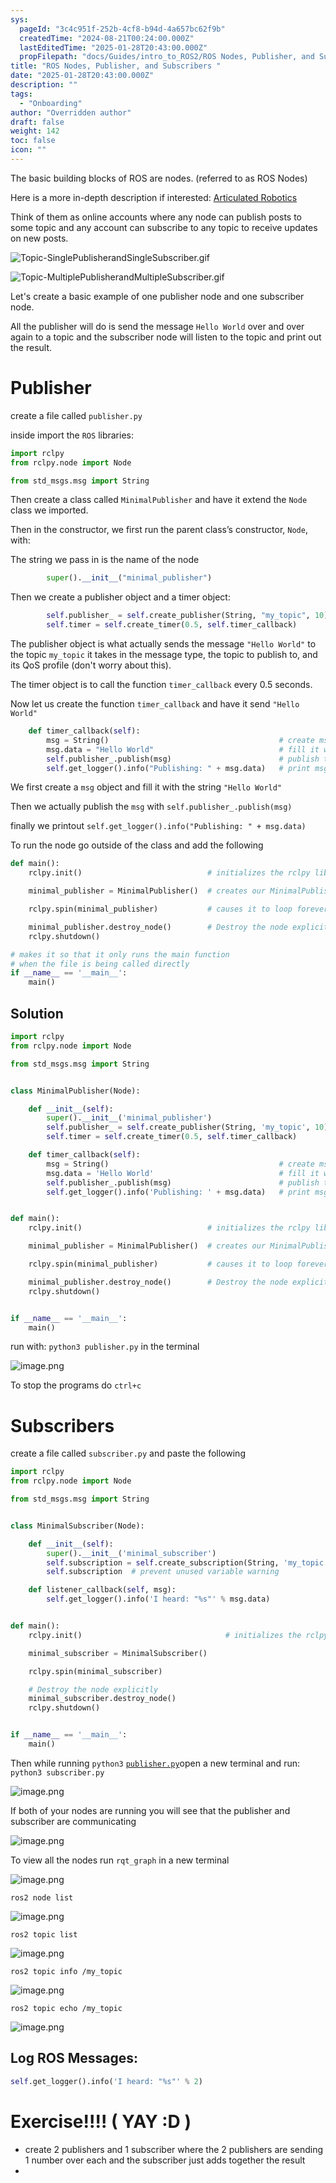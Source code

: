 ```yaml
---
sys:
  pageId: "3c4c951f-252b-4cf8-b94d-4a657bc62f9b"
  createdTime: "2024-08-21T00:24:00.000Z"
  lastEditedTime: "2025-01-28T20:43:00.000Z"
  propFilepath: "docs/Guides/intro_to_ROS2/ROS Nodes, Publisher, and Subscribers .md"
title: "ROS Nodes, Publisher, and Subscribers "
date: "2025-01-28T20:43:00.000Z"
description: ""
tags:
  - "Onboarding"
author: "Overridden author"
draft: false
weight: 142
toc: false
icon: ""
---
```


The basic building blocks of ROS are nodes. (referred to as ROS Nodes)

Here is a more in-depth description if interested: [Articulated Robotics](https://articulatedrobotics.xyz/tutorials/ready-for-ros/ros-overview#2-nodes)

Think of them as online accounts where any node can publish posts to some topic and any account can subscribe to any topic to receive updates on new posts.

![Topic-SinglePublisherandSingleSubscriber.gif](https://docs.ros.org/en/humble/_images/Topic-SinglePublisherandSingleSubscriber.gif)

![Topic-MultiplePublisherandMultipleSubscriber.gif](https://docs.ros.org/en/humble/_images/Topic-MultiplePublisherandMultipleSubscriber.gif)

Let's create a basic example of one publisher node and one subscriber node.

All the publisher will do is send the message `Hello World` over and over again to a topic and the subscriber node will listen to the topic and print out the result.

# Publisher

create a file called `publisher.py` 

inside import the `ROS` libraries:

```python
import rclpy
from rclpy.node import Node

from std_msgs.msg import String
```

Then create a class called `MinimalPublisher` and have it extend the `Node` class we imported.

Then in the constructor, we first run the parent class’s constructor, `Node`, with:

The string we pass in is the name of the node

```python
        super().__init__("minimal_publisher")
```

Then we create a publisher object and a timer object:

```python
        self.publisher_ = self.create_publisher(String, "my_topic", 10)
        self.timer = self.create_timer(0.5, self.timer_callback)
```

The publisher object is what actually sends the message `"Hello World"` to the topic `my_topic` it takes in the message type, the topic to publish to, and its QoS profile (don't worry about this).

The timer object is to call the function `timer_callback` every 0.5 seconds.

Now let us create the function `timer_callback` and have it send `"Hello World"`

```python
    def timer_callback(self):
        msg = String()                                      # create msg object
        msg.data = "Hello World"                            # fill it with data
        self.publisher_.publish(msg)                        # publish the message
        self.get_logger().info("Publishing: " + msg.data)   # print msg
```

We first create a `msg` object and fill it with the string `"Hello World"`

Then we actually publish the `msg` with `self.publisher_.publish(msg)`

finally we printout `self.get_logger().info("Publishing: " + msg.data)`

To run the node go outside of the class and add the following

```python
def main():
    rclpy.init()                            # initializes the rclpy library

    minimal_publisher = MinimalPublisher()  # creates our MinimalPublisher object

    rclpy.spin(minimal_publisher)           # causes it to loop forever

    minimal_publisher.destroy_node()        # Destroy the node explicitly
    rclpy.shutdown()

# makes it so that it only runs the main function
# when the file is being called directly
if __name__ == '__main__': 
    main()
```

## Solution

```python
import rclpy
from rclpy.node import Node

from std_msgs.msg import String


class MinimalPublisher(Node):

    def __init__(self):
        super().__init__('minimal_publisher')
        self.publisher_ = self.create_publisher(String, 'my_topic', 10)
        self.timer = self.create_timer(0.5, self.timer_callback)

    def timer_callback(self):
        msg = String()                                      # create msg object
        msg.data = 'Hello World'                            # fill it with data
        self.publisher_.publish(msg)                        # publish the message
        self.get_logger().info('Publishing: ' + msg.data)   # print msg


def main():
    rclpy.init()                            # initializes the rclpy library

    minimal_publisher = MinimalPublisher()  # creates our MinimalPublisher object

    rclpy.spin(minimal_publisher)           # causes it to loop forever

    minimal_publisher.destroy_node()        # Destroy the node explicitly
    rclpy.shutdown()


if __name__ == '__main__':
    main()
```

run with: `python3 publisher.py` in the terminal

![image.png](https://prod-files-secure.s3.us-west-2.amazonaws.com/d518164a-d88e-44d1-a4ee-3adb3bd8bce0/9214accb-ad5b-44f1-a31c-b3167c59138b/image.png?X-Amz-Algorithm=AWS4-HMAC-SHA256&X-Amz-Content-Sha256=UNSIGNED-PAYLOAD&X-Amz-Credential=ASIAZI2LB466RYJMEA5M%2F20250216%2Fus-west-2%2Fs3%2Faws4_request&X-Amz-Date=20250216T121436Z&X-Amz-Expires=3600&X-Amz-Security-Token=IQoJb3JpZ2luX2VjEDQaCXVzLXdlc3QtMiJIMEYCIQDio%2F%2BSNzQVEEkSz9KXs4JOOBnKIxfSgSykghYA2gWMjAIhAP7Bp%2BgiOLGC0FDpIyGnuIn9BJgVEkW9oXWQ%2B6%2Bq1QGDKv8DCF0QABoMNjM3NDIzMTgzODA1IgwXKS6qntYYDySp048q3AN4F1NTMUQCYmV2%2FJ3qyQ9KdJGVDfZFRH5V%2FPhw0K7LwIs3E%2Fi8YcgaBY56e414X7ygUS5eepXVYGdQhRXifBC%2B3MTucjqq8n97mc2lU11%2BOyqkWQaH%2BDRd5V3ArGOlS8m9QhCuMD5EuzOO5ffcwICKLNIEN9sDwbOYJ9AJR6dSL%2FEQYLVBnbEd6l03lJgfMNCA9LpP7bA6wbxfdLVwo4xPYGOey%2FkTa9jE%2BWCaDArcMbl%2FYUZ%2F6O2kiI4bdNyxd8i5ZZPJyq0o1C7Dri%2B2fvNopFD0HuLAinmDCpLXToXUBwmFGP519nvoO8hdPjffphCYXFNHfcdoWxrNNRWEQRUOmZL20SXvKhD2KkbxBihUOseIxVdUGUC2k4zsjzWWZ1jemcOii6OJ%2BgXJ5qUb9TwMM3pnLMWFudpwCrCdR5CZIB6B2sdBP7k%2BnZt5SyiGHaTVS9zQZrd8AuC4o65Y7828k2GwpChGJhMwRPA%2BGWl7zcL%2BVFa%2FFj9wgJ0kk6GrlQlFgU9Lat%2Fo4PSQcUcdujS6qdWEFrSLHhnCT4HRKtvNvGMSYbN%2FfLJde8jfMg1J7BbHeAR8PVAIZk4pWFOl0GxB5ZlJz0RqEMAs031ac6ETukyhd9uAH7oEVJevdzDNnce9BjqkAfG03wJCJWoDj8XevmraKazoryk2OzbktqcO92U3fPsJLHxvXHWWWo3TR4qz5N%2FMRRnDuVqDYFHB0GNswg1PFlSqcQ6VpkuCNw44cRSO4d9DBVh3Nrwsw07E6eoNJWHCIEa%2Fe5UMlr6wNgJwIT7gC%2F4v%2BB10Wv2naUj1bld5LLTUBzWr6FIxp0lBCrmvIfu%2Bjepm1l94KQLJkn%2FutL1lhDHm6Ony&X-Amz-Signature=ffe97ab733c60735e66141624d1ad5f4cc7067ce1d27474113eb9c0315f81f9b&X-Amz-SignedHeaders=host&x-id=GetObject)

To stop the programs do `ctrl+c`

# Subscribers

create a file called `subscriber.py` and paste the following

```python
import rclpy
from rclpy.node import Node

from std_msgs.msg import String


class MinimalSubscriber(Node):

    def __init__(self):
        super().__init__('minimal_subscriber')
        self.subscription = self.create_subscription(String, 'my_topic', self.listener_callback, 10)
        self.subscription  # prevent unused variable warning

    def listener_callback(self, msg):
        self.get_logger().info('I heard: "%s"' % msg.data)


def main():
    rclpy.init()                                # initializes the rclpy library

    minimal_subscriber = MinimalSubscriber()

    rclpy.spin(minimal_subscriber)

    # Destroy the node explicitly
    minimal_subscriber.destroy_node()
    rclpy.shutdown()


if __name__ == '__main__':
    main()
```

Then while running `python3` [`publisher.py`](http://publisher.py/)open a new terminal and run: `python3 subscriber.py` 

![image.png](https://prod-files-secure.s3.us-west-2.amazonaws.com/d518164a-d88e-44d1-a4ee-3adb3bd8bce0/611fccf2-c738-4dbd-94e9-98f209092866/image.png?X-Amz-Algorithm=AWS4-HMAC-SHA256&X-Amz-Content-Sha256=UNSIGNED-PAYLOAD&X-Amz-Credential=ASIAZI2LB466RYJMEA5M%2F20250216%2Fus-west-2%2Fs3%2Faws4_request&X-Amz-Date=20250216T121436Z&X-Amz-Expires=3600&X-Amz-Security-Token=IQoJb3JpZ2luX2VjEDQaCXVzLXdlc3QtMiJIMEYCIQDio%2F%2BSNzQVEEkSz9KXs4JOOBnKIxfSgSykghYA2gWMjAIhAP7Bp%2BgiOLGC0FDpIyGnuIn9BJgVEkW9oXWQ%2B6%2Bq1QGDKv8DCF0QABoMNjM3NDIzMTgzODA1IgwXKS6qntYYDySp048q3AN4F1NTMUQCYmV2%2FJ3qyQ9KdJGVDfZFRH5V%2FPhw0K7LwIs3E%2Fi8YcgaBY56e414X7ygUS5eepXVYGdQhRXifBC%2B3MTucjqq8n97mc2lU11%2BOyqkWQaH%2BDRd5V3ArGOlS8m9QhCuMD5EuzOO5ffcwICKLNIEN9sDwbOYJ9AJR6dSL%2FEQYLVBnbEd6l03lJgfMNCA9LpP7bA6wbxfdLVwo4xPYGOey%2FkTa9jE%2BWCaDArcMbl%2FYUZ%2F6O2kiI4bdNyxd8i5ZZPJyq0o1C7Dri%2B2fvNopFD0HuLAinmDCpLXToXUBwmFGP519nvoO8hdPjffphCYXFNHfcdoWxrNNRWEQRUOmZL20SXvKhD2KkbxBihUOseIxVdUGUC2k4zsjzWWZ1jemcOii6OJ%2BgXJ5qUb9TwMM3pnLMWFudpwCrCdR5CZIB6B2sdBP7k%2BnZt5SyiGHaTVS9zQZrd8AuC4o65Y7828k2GwpChGJhMwRPA%2BGWl7zcL%2BVFa%2FFj9wgJ0kk6GrlQlFgU9Lat%2Fo4PSQcUcdujS6qdWEFrSLHhnCT4HRKtvNvGMSYbN%2FfLJde8jfMg1J7BbHeAR8PVAIZk4pWFOl0GxB5ZlJz0RqEMAs031ac6ETukyhd9uAH7oEVJevdzDNnce9BjqkAfG03wJCJWoDj8XevmraKazoryk2OzbktqcO92U3fPsJLHxvXHWWWo3TR4qz5N%2FMRRnDuVqDYFHB0GNswg1PFlSqcQ6VpkuCNw44cRSO4d9DBVh3Nrwsw07E6eoNJWHCIEa%2Fe5UMlr6wNgJwIT7gC%2F4v%2BB10Wv2naUj1bld5LLTUBzWr6FIxp0lBCrmvIfu%2Bjepm1l94KQLJkn%2FutL1lhDHm6Ony&X-Amz-Signature=9c5670df93f2f6017c825928d669fb970176e6f09870f39ae5032cb51c1750b5&X-Amz-SignedHeaders=host&x-id=GetObject)

If both of your nodes are running you will see that the publisher and subscriber are communicating

![image.png](https://prod-files-secure.s3.us-west-2.amazonaws.com/d518164a-d88e-44d1-a4ee-3adb3bd8bce0/eea428b5-1cf0-43bb-a30b-81cbaf6c5c78/image.png?X-Amz-Algorithm=AWS4-HMAC-SHA256&X-Amz-Content-Sha256=UNSIGNED-PAYLOAD&X-Amz-Credential=ASIAZI2LB466RYJMEA5M%2F20250216%2Fus-west-2%2Fs3%2Faws4_request&X-Amz-Date=20250216T121436Z&X-Amz-Expires=3600&X-Amz-Security-Token=IQoJb3JpZ2luX2VjEDQaCXVzLXdlc3QtMiJIMEYCIQDio%2F%2BSNzQVEEkSz9KXs4JOOBnKIxfSgSykghYA2gWMjAIhAP7Bp%2BgiOLGC0FDpIyGnuIn9BJgVEkW9oXWQ%2B6%2Bq1QGDKv8DCF0QABoMNjM3NDIzMTgzODA1IgwXKS6qntYYDySp048q3AN4F1NTMUQCYmV2%2FJ3qyQ9KdJGVDfZFRH5V%2FPhw0K7LwIs3E%2Fi8YcgaBY56e414X7ygUS5eepXVYGdQhRXifBC%2B3MTucjqq8n97mc2lU11%2BOyqkWQaH%2BDRd5V3ArGOlS8m9QhCuMD5EuzOO5ffcwICKLNIEN9sDwbOYJ9AJR6dSL%2FEQYLVBnbEd6l03lJgfMNCA9LpP7bA6wbxfdLVwo4xPYGOey%2FkTa9jE%2BWCaDArcMbl%2FYUZ%2F6O2kiI4bdNyxd8i5ZZPJyq0o1C7Dri%2B2fvNopFD0HuLAinmDCpLXToXUBwmFGP519nvoO8hdPjffphCYXFNHfcdoWxrNNRWEQRUOmZL20SXvKhD2KkbxBihUOseIxVdUGUC2k4zsjzWWZ1jemcOii6OJ%2BgXJ5qUb9TwMM3pnLMWFudpwCrCdR5CZIB6B2sdBP7k%2BnZt5SyiGHaTVS9zQZrd8AuC4o65Y7828k2GwpChGJhMwRPA%2BGWl7zcL%2BVFa%2FFj9wgJ0kk6GrlQlFgU9Lat%2Fo4PSQcUcdujS6qdWEFrSLHhnCT4HRKtvNvGMSYbN%2FfLJde8jfMg1J7BbHeAR8PVAIZk4pWFOl0GxB5ZlJz0RqEMAs031ac6ETukyhd9uAH7oEVJevdzDNnce9BjqkAfG03wJCJWoDj8XevmraKazoryk2OzbktqcO92U3fPsJLHxvXHWWWo3TR4qz5N%2FMRRnDuVqDYFHB0GNswg1PFlSqcQ6VpkuCNw44cRSO4d9DBVh3Nrwsw07E6eoNJWHCIEa%2Fe5UMlr6wNgJwIT7gC%2F4v%2BB10Wv2naUj1bld5LLTUBzWr6FIxp0lBCrmvIfu%2Bjepm1l94KQLJkn%2FutL1lhDHm6Ony&X-Amz-Signature=b83c1120ec35aeb1de6782a888114755de9d58ea8a651b5d696d7c7f764ec097&X-Amz-SignedHeaders=host&x-id=GetObject)

To view all the nodes run `rqt_graph` in a new terminal

![image.png](https://prod-files-secure.s3.us-west-2.amazonaws.com/d518164a-d88e-44d1-a4ee-3adb3bd8bce0/1d98e964-4318-4d62-b5c4-8c8f78368598/image.png?X-Amz-Algorithm=AWS4-HMAC-SHA256&X-Amz-Content-Sha256=UNSIGNED-PAYLOAD&X-Amz-Credential=ASIAZI2LB466RYJMEA5M%2F20250216%2Fus-west-2%2Fs3%2Faws4_request&X-Amz-Date=20250216T121436Z&X-Amz-Expires=3600&X-Amz-Security-Token=IQoJb3JpZ2luX2VjEDQaCXVzLXdlc3QtMiJIMEYCIQDio%2F%2BSNzQVEEkSz9KXs4JOOBnKIxfSgSykghYA2gWMjAIhAP7Bp%2BgiOLGC0FDpIyGnuIn9BJgVEkW9oXWQ%2B6%2Bq1QGDKv8DCF0QABoMNjM3NDIzMTgzODA1IgwXKS6qntYYDySp048q3AN4F1NTMUQCYmV2%2FJ3qyQ9KdJGVDfZFRH5V%2FPhw0K7LwIs3E%2Fi8YcgaBY56e414X7ygUS5eepXVYGdQhRXifBC%2B3MTucjqq8n97mc2lU11%2BOyqkWQaH%2BDRd5V3ArGOlS8m9QhCuMD5EuzOO5ffcwICKLNIEN9sDwbOYJ9AJR6dSL%2FEQYLVBnbEd6l03lJgfMNCA9LpP7bA6wbxfdLVwo4xPYGOey%2FkTa9jE%2BWCaDArcMbl%2FYUZ%2F6O2kiI4bdNyxd8i5ZZPJyq0o1C7Dri%2B2fvNopFD0HuLAinmDCpLXToXUBwmFGP519nvoO8hdPjffphCYXFNHfcdoWxrNNRWEQRUOmZL20SXvKhD2KkbxBihUOseIxVdUGUC2k4zsjzWWZ1jemcOii6OJ%2BgXJ5qUb9TwMM3pnLMWFudpwCrCdR5CZIB6B2sdBP7k%2BnZt5SyiGHaTVS9zQZrd8AuC4o65Y7828k2GwpChGJhMwRPA%2BGWl7zcL%2BVFa%2FFj9wgJ0kk6GrlQlFgU9Lat%2Fo4PSQcUcdujS6qdWEFrSLHhnCT4HRKtvNvGMSYbN%2FfLJde8jfMg1J7BbHeAR8PVAIZk4pWFOl0GxB5ZlJz0RqEMAs031ac6ETukyhd9uAH7oEVJevdzDNnce9BjqkAfG03wJCJWoDj8XevmraKazoryk2OzbktqcO92U3fPsJLHxvXHWWWo3TR4qz5N%2FMRRnDuVqDYFHB0GNswg1PFlSqcQ6VpkuCNw44cRSO4d9DBVh3Nrwsw07E6eoNJWHCIEa%2Fe5UMlr6wNgJwIT7gC%2F4v%2BB10Wv2naUj1bld5LLTUBzWr6FIxp0lBCrmvIfu%2Bjepm1l94KQLJkn%2FutL1lhDHm6Ony&X-Amz-Signature=0b56a0f196ab06728e9a91aa3eb8a940512a7a004d7a9f89030f880dca6bdfaf&X-Amz-SignedHeaders=host&x-id=GetObject)

`ros2 node list`

![image.png](https://prod-files-secure.s3.us-west-2.amazonaws.com/d518164a-d88e-44d1-a4ee-3adb3bd8bce0/680ac8cf-e6d9-4164-9ece-5b9a6fccffee/image.png?X-Amz-Algorithm=AWS4-HMAC-SHA256&X-Amz-Content-Sha256=UNSIGNED-PAYLOAD&X-Amz-Credential=ASIAZI2LB466RYJMEA5M%2F20250216%2Fus-west-2%2Fs3%2Faws4_request&X-Amz-Date=20250216T121436Z&X-Amz-Expires=3600&X-Amz-Security-Token=IQoJb3JpZ2luX2VjEDQaCXVzLXdlc3QtMiJIMEYCIQDio%2F%2BSNzQVEEkSz9KXs4JOOBnKIxfSgSykghYA2gWMjAIhAP7Bp%2BgiOLGC0FDpIyGnuIn9BJgVEkW9oXWQ%2B6%2Bq1QGDKv8DCF0QABoMNjM3NDIzMTgzODA1IgwXKS6qntYYDySp048q3AN4F1NTMUQCYmV2%2FJ3qyQ9KdJGVDfZFRH5V%2FPhw0K7LwIs3E%2Fi8YcgaBY56e414X7ygUS5eepXVYGdQhRXifBC%2B3MTucjqq8n97mc2lU11%2BOyqkWQaH%2BDRd5V3ArGOlS8m9QhCuMD5EuzOO5ffcwICKLNIEN9sDwbOYJ9AJR6dSL%2FEQYLVBnbEd6l03lJgfMNCA9LpP7bA6wbxfdLVwo4xPYGOey%2FkTa9jE%2BWCaDArcMbl%2FYUZ%2F6O2kiI4bdNyxd8i5ZZPJyq0o1C7Dri%2B2fvNopFD0HuLAinmDCpLXToXUBwmFGP519nvoO8hdPjffphCYXFNHfcdoWxrNNRWEQRUOmZL20SXvKhD2KkbxBihUOseIxVdUGUC2k4zsjzWWZ1jemcOii6OJ%2BgXJ5qUb9TwMM3pnLMWFudpwCrCdR5CZIB6B2sdBP7k%2BnZt5SyiGHaTVS9zQZrd8AuC4o65Y7828k2GwpChGJhMwRPA%2BGWl7zcL%2BVFa%2FFj9wgJ0kk6GrlQlFgU9Lat%2Fo4PSQcUcdujS6qdWEFrSLHhnCT4HRKtvNvGMSYbN%2FfLJde8jfMg1J7BbHeAR8PVAIZk4pWFOl0GxB5ZlJz0RqEMAs031ac6ETukyhd9uAH7oEVJevdzDNnce9BjqkAfG03wJCJWoDj8XevmraKazoryk2OzbktqcO92U3fPsJLHxvXHWWWo3TR4qz5N%2FMRRnDuVqDYFHB0GNswg1PFlSqcQ6VpkuCNw44cRSO4d9DBVh3Nrwsw07E6eoNJWHCIEa%2Fe5UMlr6wNgJwIT7gC%2F4v%2BB10Wv2naUj1bld5LLTUBzWr6FIxp0lBCrmvIfu%2Bjepm1l94KQLJkn%2FutL1lhDHm6Ony&X-Amz-Signature=17be62c8cc291dd804123593b55240310951b6a0690f4c4a3d742e3b3cbafa65&X-Amz-SignedHeaders=host&x-id=GetObject)

`ros2 topic list`

![image.png](https://prod-files-secure.s3.us-west-2.amazonaws.com/d518164a-d88e-44d1-a4ee-3adb3bd8bce0/eee2ebe1-27ef-4a4a-96fb-2ca54126fb29/image.png?X-Amz-Algorithm=AWS4-HMAC-SHA256&X-Amz-Content-Sha256=UNSIGNED-PAYLOAD&X-Amz-Credential=ASIAZI2LB466RYJMEA5M%2F20250216%2Fus-west-2%2Fs3%2Faws4_request&X-Amz-Date=20250216T121436Z&X-Amz-Expires=3600&X-Amz-Security-Token=IQoJb3JpZ2luX2VjEDQaCXVzLXdlc3QtMiJIMEYCIQDio%2F%2BSNzQVEEkSz9KXs4JOOBnKIxfSgSykghYA2gWMjAIhAP7Bp%2BgiOLGC0FDpIyGnuIn9BJgVEkW9oXWQ%2B6%2Bq1QGDKv8DCF0QABoMNjM3NDIzMTgzODA1IgwXKS6qntYYDySp048q3AN4F1NTMUQCYmV2%2FJ3qyQ9KdJGVDfZFRH5V%2FPhw0K7LwIs3E%2Fi8YcgaBY56e414X7ygUS5eepXVYGdQhRXifBC%2B3MTucjqq8n97mc2lU11%2BOyqkWQaH%2BDRd5V3ArGOlS8m9QhCuMD5EuzOO5ffcwICKLNIEN9sDwbOYJ9AJR6dSL%2FEQYLVBnbEd6l03lJgfMNCA9LpP7bA6wbxfdLVwo4xPYGOey%2FkTa9jE%2BWCaDArcMbl%2FYUZ%2F6O2kiI4bdNyxd8i5ZZPJyq0o1C7Dri%2B2fvNopFD0HuLAinmDCpLXToXUBwmFGP519nvoO8hdPjffphCYXFNHfcdoWxrNNRWEQRUOmZL20SXvKhD2KkbxBihUOseIxVdUGUC2k4zsjzWWZ1jemcOii6OJ%2BgXJ5qUb9TwMM3pnLMWFudpwCrCdR5CZIB6B2sdBP7k%2BnZt5SyiGHaTVS9zQZrd8AuC4o65Y7828k2GwpChGJhMwRPA%2BGWl7zcL%2BVFa%2FFj9wgJ0kk6GrlQlFgU9Lat%2Fo4PSQcUcdujS6qdWEFrSLHhnCT4HRKtvNvGMSYbN%2FfLJde8jfMg1J7BbHeAR8PVAIZk4pWFOl0GxB5ZlJz0RqEMAs031ac6ETukyhd9uAH7oEVJevdzDNnce9BjqkAfG03wJCJWoDj8XevmraKazoryk2OzbktqcO92U3fPsJLHxvXHWWWo3TR4qz5N%2FMRRnDuVqDYFHB0GNswg1PFlSqcQ6VpkuCNw44cRSO4d9DBVh3Nrwsw07E6eoNJWHCIEa%2Fe5UMlr6wNgJwIT7gC%2F4v%2BB10Wv2naUj1bld5LLTUBzWr6FIxp0lBCrmvIfu%2Bjepm1l94KQLJkn%2FutL1lhDHm6Ony&X-Amz-Signature=e6ab9edc0d1591b8fd9e37dd189e8a7f015c0d7cc0670c6dd375922319e5863f&X-Amz-SignedHeaders=host&x-id=GetObject)

`ros2 topic info /my_topic`

![image.png](https://prod-files-secure.s3.us-west-2.amazonaws.com/d518164a-d88e-44d1-a4ee-3adb3bd8bce0/6288ef12-cb9e-406f-b9eb-65feed3a9011/image.png?X-Amz-Algorithm=AWS4-HMAC-SHA256&X-Amz-Content-Sha256=UNSIGNED-PAYLOAD&X-Amz-Credential=ASIAZI2LB466RYJMEA5M%2F20250216%2Fus-west-2%2Fs3%2Faws4_request&X-Amz-Date=20250216T121436Z&X-Amz-Expires=3600&X-Amz-Security-Token=IQoJb3JpZ2luX2VjEDQaCXVzLXdlc3QtMiJIMEYCIQDio%2F%2BSNzQVEEkSz9KXs4JOOBnKIxfSgSykghYA2gWMjAIhAP7Bp%2BgiOLGC0FDpIyGnuIn9BJgVEkW9oXWQ%2B6%2Bq1QGDKv8DCF0QABoMNjM3NDIzMTgzODA1IgwXKS6qntYYDySp048q3AN4F1NTMUQCYmV2%2FJ3qyQ9KdJGVDfZFRH5V%2FPhw0K7LwIs3E%2Fi8YcgaBY56e414X7ygUS5eepXVYGdQhRXifBC%2B3MTucjqq8n97mc2lU11%2BOyqkWQaH%2BDRd5V3ArGOlS8m9QhCuMD5EuzOO5ffcwICKLNIEN9sDwbOYJ9AJR6dSL%2FEQYLVBnbEd6l03lJgfMNCA9LpP7bA6wbxfdLVwo4xPYGOey%2FkTa9jE%2BWCaDArcMbl%2FYUZ%2F6O2kiI4bdNyxd8i5ZZPJyq0o1C7Dri%2B2fvNopFD0HuLAinmDCpLXToXUBwmFGP519nvoO8hdPjffphCYXFNHfcdoWxrNNRWEQRUOmZL20SXvKhD2KkbxBihUOseIxVdUGUC2k4zsjzWWZ1jemcOii6OJ%2BgXJ5qUb9TwMM3pnLMWFudpwCrCdR5CZIB6B2sdBP7k%2BnZt5SyiGHaTVS9zQZrd8AuC4o65Y7828k2GwpChGJhMwRPA%2BGWl7zcL%2BVFa%2FFj9wgJ0kk6GrlQlFgU9Lat%2Fo4PSQcUcdujS6qdWEFrSLHhnCT4HRKtvNvGMSYbN%2FfLJde8jfMg1J7BbHeAR8PVAIZk4pWFOl0GxB5ZlJz0RqEMAs031ac6ETukyhd9uAH7oEVJevdzDNnce9BjqkAfG03wJCJWoDj8XevmraKazoryk2OzbktqcO92U3fPsJLHxvXHWWWo3TR4qz5N%2FMRRnDuVqDYFHB0GNswg1PFlSqcQ6VpkuCNw44cRSO4d9DBVh3Nrwsw07E6eoNJWHCIEa%2Fe5UMlr6wNgJwIT7gC%2F4v%2BB10Wv2naUj1bld5LLTUBzWr6FIxp0lBCrmvIfu%2Bjepm1l94KQLJkn%2FutL1lhDHm6Ony&X-Amz-Signature=461b38d69cdfe04e511d1e42a2be41d4bed84bb6097bb618b562d95b13c80d83&X-Amz-SignedHeaders=host&x-id=GetObject)

`ros2 topic echo /my_topic`

![image.png](https://prod-files-secure.s3.us-west-2.amazonaws.com/d518164a-d88e-44d1-a4ee-3adb3bd8bce0/0a6fcb4d-422d-4a6c-a803-749ef4adf2c6/image.png?X-Amz-Algorithm=AWS4-HMAC-SHA256&X-Amz-Content-Sha256=UNSIGNED-PAYLOAD&X-Amz-Credential=ASIAZI2LB466RYJMEA5M%2F20250216%2Fus-west-2%2Fs3%2Faws4_request&X-Amz-Date=20250216T121436Z&X-Amz-Expires=3600&X-Amz-Security-Token=IQoJb3JpZ2luX2VjEDQaCXVzLXdlc3QtMiJIMEYCIQDio%2F%2BSNzQVEEkSz9KXs4JOOBnKIxfSgSykghYA2gWMjAIhAP7Bp%2BgiOLGC0FDpIyGnuIn9BJgVEkW9oXWQ%2B6%2Bq1QGDKv8DCF0QABoMNjM3NDIzMTgzODA1IgwXKS6qntYYDySp048q3AN4F1NTMUQCYmV2%2FJ3qyQ9KdJGVDfZFRH5V%2FPhw0K7LwIs3E%2Fi8YcgaBY56e414X7ygUS5eepXVYGdQhRXifBC%2B3MTucjqq8n97mc2lU11%2BOyqkWQaH%2BDRd5V3ArGOlS8m9QhCuMD5EuzOO5ffcwICKLNIEN9sDwbOYJ9AJR6dSL%2FEQYLVBnbEd6l03lJgfMNCA9LpP7bA6wbxfdLVwo4xPYGOey%2FkTa9jE%2BWCaDArcMbl%2FYUZ%2F6O2kiI4bdNyxd8i5ZZPJyq0o1C7Dri%2B2fvNopFD0HuLAinmDCpLXToXUBwmFGP519nvoO8hdPjffphCYXFNHfcdoWxrNNRWEQRUOmZL20SXvKhD2KkbxBihUOseIxVdUGUC2k4zsjzWWZ1jemcOii6OJ%2BgXJ5qUb9TwMM3pnLMWFudpwCrCdR5CZIB6B2sdBP7k%2BnZt5SyiGHaTVS9zQZrd8AuC4o65Y7828k2GwpChGJhMwRPA%2BGWl7zcL%2BVFa%2FFj9wgJ0kk6GrlQlFgU9Lat%2Fo4PSQcUcdujS6qdWEFrSLHhnCT4HRKtvNvGMSYbN%2FfLJde8jfMg1J7BbHeAR8PVAIZk4pWFOl0GxB5ZlJz0RqEMAs031ac6ETukyhd9uAH7oEVJevdzDNnce9BjqkAfG03wJCJWoDj8XevmraKazoryk2OzbktqcO92U3fPsJLHxvXHWWWo3TR4qz5N%2FMRRnDuVqDYFHB0GNswg1PFlSqcQ6VpkuCNw44cRSO4d9DBVh3Nrwsw07E6eoNJWHCIEa%2Fe5UMlr6wNgJwIT7gC%2F4v%2BB10Wv2naUj1bld5LLTUBzWr6FIxp0lBCrmvIfu%2Bjepm1l94KQLJkn%2FutL1lhDHm6Ony&X-Amz-Signature=db2ac55ec50fd5480364d30c402e0131651cc71de80f7e65ab08fb627c65a381&X-Amz-SignedHeaders=host&x-id=GetObject)

## Log ROS Messages:

```python
self.get_logger().info('I heard: "%s"' % 2)
```

# Exercise!!!! ( YAY :D )

- create 2 publishers and 1 subscriber where the 2 publishers are sending 1 number over each and the subscriber just adds together the result
- 

